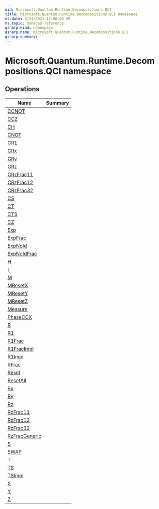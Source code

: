 ```yaml
---
uid: Microsoft.Quantum.Runtime.Decompositions.QCI
title: Microsoft.Quantum.Runtime.Decompositions.QCI namespace
ms.date: 3/24/2021 12:00:00 AM
ms.topic: managed-reference
qsharp.kind: namespace
qsharp.name: Microsoft.Quantum.Runtime.Decompositions.QCI
qsharp.summary: ''
---
```


# Microsoft.Quantum.Runtime.Decompositions.QCI namespace




<!-- summaries -->

## Operations

| Name | Summary |
|------|---------|
|[CCNOT](xref:Microsoft.Quantum.Runtime.Decompositions.QCI.CCNOT) |
|[CCZ](xref:Microsoft.Quantum.Runtime.Decompositions.QCI.CCZ) |
|[CH](xref:Microsoft.Quantum.Runtime.Decompositions.QCI.CH) |
|[CNOT](xref:Microsoft.Quantum.Runtime.Decompositions.QCI.CNOT) |
|[CR1](xref:Microsoft.Quantum.Runtime.Decompositions.QCI.CR1) |
|[CRx](xref:Microsoft.Quantum.Runtime.Decompositions.QCI.CRx) |
|[CRy](xref:Microsoft.Quantum.Runtime.Decompositions.QCI.CRy) |
|[CRz](xref:Microsoft.Quantum.Runtime.Decompositions.QCI.CRz) |
|[CRzFrac11](xref:Microsoft.Quantum.Runtime.Decompositions.QCI.CRzFrac11) |
|[CRzFrac12](xref:Microsoft.Quantum.Runtime.Decompositions.QCI.CRzFrac12) |
|[CRzFrac32](xref:Microsoft.Quantum.Runtime.Decompositions.QCI.CRzFrac32) |
|[CS](xref:Microsoft.Quantum.Runtime.Decompositions.QCI.CS) |
|[CT](xref:Microsoft.Quantum.Runtime.Decompositions.QCI.CT) |
|[CTS](xref:Microsoft.Quantum.Runtime.Decompositions.QCI.CTS) |
|[CZ](xref:Microsoft.Quantum.Runtime.Decompositions.QCI.CZ) |
|[Exp](xref:Microsoft.Quantum.Runtime.Decompositions.QCI.Exp) |
|[ExpFrac](xref:Microsoft.Quantum.Runtime.Decompositions.QCI.ExpFrac) |
|[ExpNoId](xref:Microsoft.Quantum.Runtime.Decompositions.QCI.ExpNoId) |
|[ExpNoIdFrac](xref:Microsoft.Quantum.Runtime.Decompositions.QCI.ExpNoIdFrac) |
|[H](xref:Microsoft.Quantum.Runtime.Decompositions.QCI.H) |
|[I](xref:Microsoft.Quantum.Runtime.Decompositions.QCI.I) |
|[M](xref:Microsoft.Quantum.Runtime.Decompositions.QCI.M) |
|[MResetX](xref:Microsoft.Quantum.Runtime.Decompositions.QCI.MResetX) |
|[MResetY](xref:Microsoft.Quantum.Runtime.Decompositions.QCI.MResetY) |
|[MResetZ](xref:Microsoft.Quantum.Runtime.Decompositions.QCI.MResetZ) |
|[Measure](xref:Microsoft.Quantum.Runtime.Decompositions.QCI.Measure) |
|[PhaseCCX](xref:Microsoft.Quantum.Runtime.Decompositions.QCI.PhaseCCX) |
|[R](xref:Microsoft.Quantum.Runtime.Decompositions.QCI.R) |
|[R1](xref:Microsoft.Quantum.Runtime.Decompositions.QCI.R1) |
|[R1Frac](xref:Microsoft.Quantum.Runtime.Decompositions.QCI.R1Frac) |
|[R1FracImpl](xref:Microsoft.Quantum.Runtime.Decompositions.QCI.R1FracImpl) |
|[R1Impl](xref:Microsoft.Quantum.Runtime.Decompositions.QCI.R1Impl) |
|[RFrac](xref:Microsoft.Quantum.Runtime.Decompositions.QCI.RFrac) |
|[Reset](xref:Microsoft.Quantum.Runtime.Decompositions.QCI.Reset) |
|[ResetAll](xref:Microsoft.Quantum.Runtime.Decompositions.QCI.ResetAll) |
|[Rx](xref:Microsoft.Quantum.Runtime.Decompositions.QCI.Rx) |
|[Ry](xref:Microsoft.Quantum.Runtime.Decompositions.QCI.Ry) |
|[Rz](xref:Microsoft.Quantum.Runtime.Decompositions.QCI.Rz) |
|[RzFrac11](xref:Microsoft.Quantum.Runtime.Decompositions.QCI.RzFrac11) |
|[RzFrac12](xref:Microsoft.Quantum.Runtime.Decompositions.QCI.RzFrac12) |
|[RzFrac32](xref:Microsoft.Quantum.Runtime.Decompositions.QCI.RzFrac32) |
|[RzFracGeneric](xref:Microsoft.Quantum.Runtime.Decompositions.QCI.RzFracGeneric) |
|[S](xref:Microsoft.Quantum.Runtime.Decompositions.QCI.S) |
|[SWAP](xref:Microsoft.Quantum.Runtime.Decompositions.QCI.SWAP) |
|[T](xref:Microsoft.Quantum.Runtime.Decompositions.QCI.T) |
|[TS](xref:Microsoft.Quantum.Runtime.Decompositions.QCI.TS) |
|[TSImpl](xref:Microsoft.Quantum.Runtime.Decompositions.QCI.TSImpl) |
|[X](xref:Microsoft.Quantum.Runtime.Decompositions.QCI.X) |
|[Y](xref:Microsoft.Quantum.Runtime.Decompositions.QCI.Y) |
|[Z](xref:Microsoft.Quantum.Runtime.Decompositions.QCI.Z) |


<!-- /summaries -->
